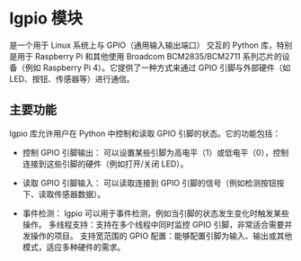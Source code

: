 # lgpio 模块

是一个用于 Linux 系统上与 GPIO（通用输入输出端口） 交互的 Python 库，特别是用于 Raspberry Pi 和其他使用 Broadcom BCM2835/BCM2711 系列芯片的设备（例如 Raspberry Pi 4）。它提供了一种方式来通过 GPIO 引脚与外部硬件（如 LED、按钮、传感器等）进行通信。

## 主要功能

lgpio 库允许用户在 Python 中控制和读取 GPIO 引脚的状态。它的功能包括：

- 控制 GPIO 引脚输出：
可以设置某些引脚为高电平（1）或低电平（0），控制连接到这些引脚的硬件（例如打开/关闭 LED）。

- 读取 GPIO 引脚输入：
可以读取连接到 GPIO 引脚的信号（例如检测按钮按下、读取传感器数据）。

- 事件检测：
lgpio 可以用于事件检测，例如当引脚的状态发生变化时触发某些操作。
多线程支持：支持在多个线程中同时监控 GPIO 引脚，非常适合需要并发操作的项目。
支持宽范围的 GPIO 配置：能够配置引脚为输入、输出或其他模式，适应多种硬件的需求。
